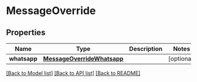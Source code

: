# MessageOverride

## Properties
Name | Type | Description | Notes
------------ | ------------- | ------------- | -------------
**whatsapp** | [**MessageOverrideWhatsapp**](MessageOverrideWhatsapp.md) |  | [optional] 

[[Back to Model list]](../README.md#documentation-for-models) [[Back to API list]](../README.md#documentation-for-api-endpoints) [[Back to README]](../README.md)


